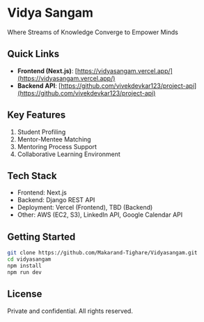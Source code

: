 # Vidya Sangam

Where Streams of Knowledge Converge to Empower Minds

## Quick Links

- **Frontend (Next.js)**: [https://vidyasangam.vercel.app/](https://vidyasangam.vercel.app/)
- **Backend API**: [https://github.com/vivekdevkar123/project-api](https://github.com/vivekdevkar123/project-api)



## Key Features

1. Student Profiling
2. Mentor-Mentee Matching
3. Mentoring Process Support
4. Collaborative Learning Environment

## Tech Stack

- Frontend: Next.js
- Backend: Django REST API
- Deployment: Vercel (Frontend), TBD (Backend)
- Other: AWS (EC2, S3), LinkedIn API, Google Calendar API

## Getting Started

```bash
git clone https://github.com/Makarand-Tighare/Vidyasangam.git
cd vidyasangam
npm install
npm run dev
```

## License

Private and confidential. All rights reserved.

